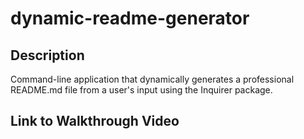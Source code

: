 # dynamic-readme-generator

## Description

Command-line application that dynamically generates a professional README.md file from a user's input using the Inquirer package.

## Link to Walkthrough Video

